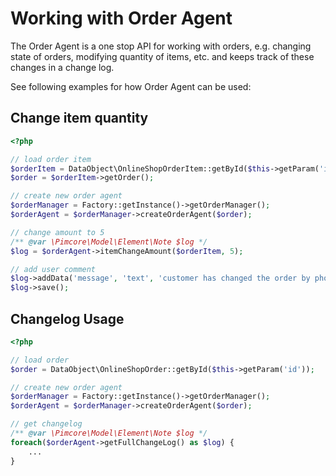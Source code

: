 # Working with Order Agent

The Order Agent is a one stop API for working with orders, e.g. changing state of orders, modifying quantity of items, etc.
and keeps track of these changes in a change log. 

See following examples for how Order Agent can be used: 

## Change item quantity
```php
<?php

// load order item
$orderItem = DataObject\OnlineShopOrderItem::getById($this->getParam('id'));
$order = $orderItem->getOrder();

// create new order agent
$orderManager = Factory::getInstance()->getOrderManager();
$orderAgent = $orderManager->createOrderAgent($order);

// change amount to 5
/** @var \Pimcore\Model\Element\Note $log */
$log = $orderAgent->itemChangeAmount($orderItem, 5);

// add user comment
$log->addData('message', 'text', 'customer has changed the order by phone');
$log->save();

```

## Changelog Usage
```php
<?php

// load order
$order = DataObject\OnlineShopOrder::getById($this->getParam('id'));

// create new order agent
$orderManager = Factory::getInstance()->getOrderManager();
$orderAgent = $orderManager->createOrderAgent($order);

// get changelog
/** @var \Pimcore\Model\Element\Note $log */
foreach($orderAgent->getFullChangeLog() as $log) {
    ...
}
```
